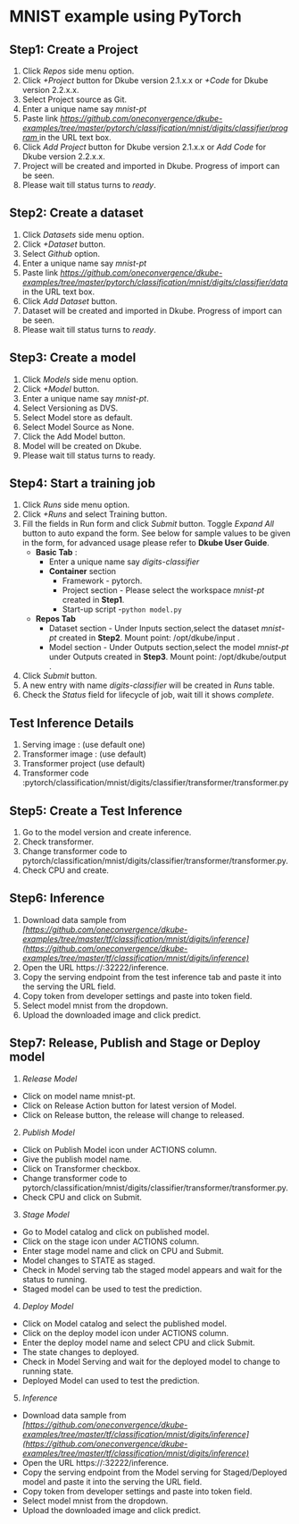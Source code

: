 # MNIST example using PyTorch
## Step1: Create a Project
 1. Click *Repos* side menu option.
 2. Click *+Project* button for Dkube version 2.1.x.x or *+Code* for Dkube version 2.2.x.x.
 3. Select Project source as Git.
 4. Enter a unique name say *mnist-pt*
 5. Paste link *[https://github.com/oneconvergence/dkube-examples/tree/master/pytorch/classification/mnist/digits/classifier/program 
 ](https://github.com/oneconvergence/dkube-examples/tree/master/pytorch/classification/mnist/digits/classifier/program)* in the URL text box.
 6. Click *Add Project* button for Dkube version 2.1.x.x or *Add Code* for Dkube version 2.2.x.x.
 7. Project will be created and imported in Dkube. Progress of import can be seen.
 8. Please wait till status turns to *ready*.

## Step2: Create a dataset
 1. Click *Datasets* side menu option.
 2. Click *+Dataset* button.
 3. Select *Github* option.
 4. Enter a unique name say *mnist-pt*
 5. Paste link *[https://github.com/oneconvergence/dkube-examples/tree/master/pytorch/classification/mnist/digits/classifier/data
 ](https://github.com/oneconvergence/dkube-examples/tree/master/pytorch/classification/mnist/digits/classifier/data)* in the URL text box.
 6. Click *Add Dataset* button.
 7. Dataset will be created and imported in Dkube. Progress of import can be seen.
 8. Please wait till status turns to *ready*.

## Step3: Create a model
 1. Click *Models* side menu option.
 2. Click *+Model* button.
 3. Enter a unique name say *mnist-pt*.
 4. Select Versioning as DVS. 
 5. Select Model store as default.
 6. Select Model Source as None.
 7. Click the Add Model button.
 8. Model will be created on Dkube.
 9. Please wait till status turns to ready.


## Step4: Start a training job
 1. Click *Runs* side menu option.
 2. Click *+Runs* and select Training button.
 3. Fill the fields in Run form and click *Submit* button. Toggle *Expand All* button to auto expand the form. See below for sample values to be given in the form, for advanced usage please refer to **Dkube User Guide**.
    - **Basic Tab** :
	  - Enter a unique name say *digits-classifier*
 	  - **Container** section
		- Framework - pytorch.
		- Project section - Please select the workspace *mnist-pt* created in **Step1**.
		- Start-up script -`python model.py`
    - **Repos Tab**
	    - Dataset section - Under Inputs section,select the dataset *mnist-pt* created in **Step2**. Mount point: /opt/dkube/input .
	    - Model section   - Under Outputs section,select the model *mnist-pt* under Outputs created in **Step3**. Mount point: /opt/dkube/output .
4. Click *Submit* button.
5. A new entry with name *digits-classifier* will be created in *Runs* table.
6. Check the *Status* field for lifecycle of job, wait till it shows *complete*.

## Test Inference Details
1. Serving image : (use default one)
2. Transformer image : (use default)
3. Transformer project (use default)
4. Transformer code :pytorch/classification/mnist/digits/classifier/transformer/transformer.py 

## Step5: Create a Test Inference
1. Go to the model version and create inference.
2. Check transformer.
3. Change transformer code to pytorch/classification/mnist/digits/classifier/transformer/transformer.py.
4. Check CPU and create.

## Step6: Inference
1. Download data sample from *[https://github.com/oneconvergence/dkube-examples/tree/master/tf/classification/mnist/digits/inference](https://github.com/oneconvergence/dkube-examples/tree/master/tf/classification/mnist/digits/inference)*
2. Open the URL https://<set-up-IP>:32222/inference.
3. Copy the serving endpoint from the test inference tab and paste it into the serving the URL field.
4. Copy token from developer settings and paste into token field.
5. Select model mnist from the dropdown.
6. Upload the downloaded image and click predict. 

## Step7: Release, Publish and Stage or Deploy model

1. *Release Model*
- Click on model name mnist-pt.
- Click on Release Action button for latest version of Model.
- Click on Release button, the release will change to released.
2. *Publish Model*
- Click on Publish Model icon under ACTIONS column.
- Give the publish model name.
- Click on Transformer checkbox.
- Change transformer code to pytorch/classification/mnist/digits/classifier/transformer/transformer.py.
- Check CPU and click on Submit.
3. *Stage Model*
- Go to Model catalog and click on published model.
- Click on the stage icon under ACTIONS column.
- Enter stage model name and click on CPU and Submit.
- Model changes to STATE as staged.
- Check in Model serving tab the staged model appears and wait for the status to running.
- Staged model can be used to test the prediction.
4. *Deploy Model*
- Click on Model catalog and select the published model.
- Click on the deploy model icon  under ACTIONS column.
- Enter the deploy model name and select CPU and click Submit.
- The state changes to deployed.
- Check in Model Serving and wait for the deployed model to change to running state.
- Deployed Model can used to test the prediction.
5. *Inference*
- Download data sample from *[https://github.com/oneconvergence/dkube-examples/tree/master/tf/classification/mnist/digits/inference](https://github.com/oneconvergence/dkube-examples/tree/master/tf/classification/mnist/digits/inference)*
- Open the URL https://<set-up-IP>:32222/inference.
- Copy the serving endpoint from the Model serving for Staged/Deployed model  and paste it into the serving the URL field.
- Copy token from developer settings and paste into token field.
- Select model mnist from the dropdown.
- Upload the downloaded image and click predict.

